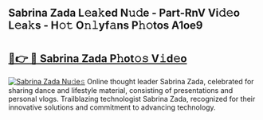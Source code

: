 ## Sabrina Zada L𝚎a𝚔ed N𝚞𝚍e - Part-RnV Vi𝚍𝚎o L𝚎a𝚔s - H𝚘𝚝 O𝚗𝚕yf𝚊ns P𝚑𝚘tos A1oe9

# <h2><a href="http://kf1320.oniu.top/?m=Sabrina+Zada">🔗👉 🔴 Sabrina Zada P𝚑ot𝚘𝚜 V𝚒d𝚎o</a></h2>

[![Sabrina Zada Nu𝚍e𝚜](https://i.imgur.com/0qMVB7G.gif)](http://kf1320.oniu.top/?m=Sabrina+Zada)
Online thought leader Sabrina Zada, celebrated for sharing dance and lifestyle material, consisting of presentations and personal vlogs. Trailblazing technologist Sabrina Zada, recognized for their innovative solutions and commitment to advancing technology.  
